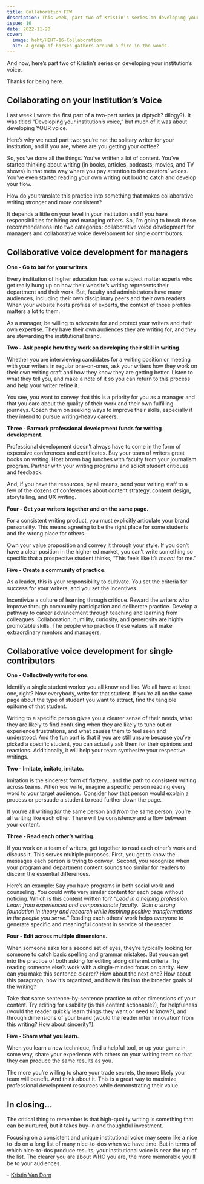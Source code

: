 ```yaml
---
title: Collaboration FTW
description: This week, part two of Kristin’s series on developing your institution’s voice.
issue: 16
date: 2022-11-28
cover:
  image: heht/HEHT-16-Collaboration
  alt: A group of horses gathers around a fire in the woods.
---
```


And now, here’s part two of Kristin’s series on developing your institution’s voice.

Thanks for being here.

Collaborating on your Institution’s Voice
-----------------------------------------

Last week I wrote the first part of a two-part series (a diptych? dilogy?). It was titled “Developing your institution’s voice,” but much of it was about developing YOUR voice.

Here’s why we need part two: you’re not the solitary writer for your institution, and if you are, where are you getting your coffee?

So, you’ve done all the things. You’ve written a lot of content. You’ve started thinking about writing (in books, articles, podcasts, movies, and TV shows) in that meta way where you pay attention to the creators’ voices. You’ve even started reading your own writing out loud to catch and develop your flow.

How do you translate this practice into something that makes collaborative writing stronger and more consistent?

It depends a little on your level in your institution and if you have responsibilities for hiring and managing others. So, I’m going to break these recommendations into two categories: collaborative voice development for managers and collaborative voice development for single contributors.

**Collaborative voice development for managers**
------------------------------------------------

**One - Go to bat for your writers.**

Every institution of higher education has some subject matter experts who get really hung up on how their website’s writing represents their department and their work. But, faculty and administrators have many audiences, including their own disciplinary peers and their own readers. When your website hosts profiles of experts, the context of those profiles matters a lot to them.

As a manager, be willing to advocate for and protect your writers and their own expertise. They have their own audiences they are writing for, and they are stewarding the institutional brand.

**Two - Ask people how they work on developing their skill in writing.**

Whether you are interviewing candidates for a writing position or meeting with your writers in regular one-on-ones, ask your writers how they work on their own writing craft and how they know they are getting better. Listen to what they tell you, and make a note of it so you can return to this process and help your writer refine it.

You see, you want to convey that this is a priority for you as a manager and that you care about the quality of their work and their own fulfilling journeys. Coach them on seeking ways to improve their skills, especially if they intend to pursue writing-heavy careers.

**Three - Earmark professional development funds for writing development.**

Professional development doesn’t always have to come in the form of expensive conferences and certificates. Buy your team of writers great books on writing. Host brown bag lunches with faculty from your journalism program. Partner with your writing programs and solicit student critiques and feedback.  

And, if you have the resources, by all means, send your writing staff to a few of the dozens of conferences about content strategy, content design, storytelling, and UX writing.

**Four - Get your writers together and on the same page.**

For a consistent writing product, you must explicitly articulate your brand personality. This means agreeing to be the right place for some students and the wrong place for others.

Own your value proposition and convey it through your style. If you don’t have a clear position in the higher ed market, you can’t write something so specific that a prospective student thinks, “This feels like it’s _meant_ for me.”

**Five - Create a community of practice.**

As a leader, this is your responsibility to cultivate. You set the criteria for success for your writers, and you set the incentives.

Incentivize a culture of learning through critique. Reward the writers who improve through community participation and deliberate practice. Develop a pathway to career advancement through teaching and learning from colleagues. Collaboration, humility, curiosity, and generosity are highly promotable skills. The people who practice these values will make extraordinary mentors and managers.

Collaborative voice development for single contributors
-------------------------------------------------------

**One - Collectively write for one.**

Identify a single student worker you all know and like. We all have at least one, right? Now everybody, write for that student. If you’re all on the same page about the type of student you want to attract, find the tangible epitome of that student.

Writing to a specific person gives you a clearer sense of their needs, what they are likely to find confusing when they are likely to tune out or experience frustrations, and what causes them to feel seen and understood. And the fun part is that if you are still unsure because you’ve picked a specific student, you can actually ask them for their opinions and reactions. Additionally, it will help your team synthesize your respective writings.  

**Two - Imitate, imitate, imitate.**

Imitation is the sincerest form of flattery… and the path to consistent writing across teams. When you write, imagine a specific person reading every word to your target audience.  Consider how that person would explain a process or persuade a student to read further down the page.

If you’re all writing _for_ the same person and _from_ the same person, you’re all writing like each other. There will be consistency and a flow between your content.

**Three - Read each other’s writing.**

If you work on a team of writers, get together to read each other’s work and discuss it. This serves multiple purposes. First, you get to know the messages each person is trying to convey.  Second, you recognize when your program and department content sounds too similar for readers to discern the essential differences.

Here’s an example: Say you have programs in both social work and counseling. You could write very similar content for each page without noticing. Which is this content written for? _“Lead in a helping profession. Learn from experienced and compassionate faculty.  Gain a strong foundation in theory and research while inspiring positive transformations in the people you serve.”_ Reading each others’ work helps everyone to generate specific and meaningful content in service of the reader.

**Four - Edit across multiple dimensions.**

When someone asks for a second set of eyes, they’re typically looking for someone to catch basic spelling and grammar mistakes. But you can get into the practice of both asking for editing along different criteria. Try reading someone else’s work with a single-minded focus on clarity. How can you make this sentence clearer? How about the next one? How about this paragraph, how it’s organized, and how it fits into the broader goals of the writing?

Take that same sentence-by-sentence practice to other dimensions of your content. Try editing for usability (is this content actionable?), for helpfulness (would the reader quickly learn things they want or need to know?), and through dimensions of your brand (would the reader infer ‘innovation’ from this writing? How about sincerity?).

**Five - Share what you learn.**

When you learn a new technique, find a helpful tool, or up your game in some way, share your experience with others on your writing team so that they can produce the same results as you.

The more you’re willing to share your trade secrets, the more likely your team will benefit. And think about it. This is a great way to maximize professional development resources while demonstrating their value.

In closing…
-----------

The critical thing to remember is that high-quality writing is something that can be nurtured, but it takes buy-in and thoughtful investment.

Focusing on a consistent and unique institutional voice may seem like a nice to-do on a long list of many nice-to-dos when we have time. But in terms of which nice-to-dos produce results, your institutional voice is near the top of the list. The clearer you are about WHO you are, the more memorable you’ll be to your audiences.

\- [Kristin Van Dorn](https://twitter.com/yossariansghost?utm_campaign=Higher%20Ed%20Hot%20Takes&utm_medium=email&utm_source=Revue%20newsletter)
